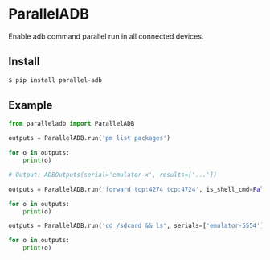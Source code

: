 ParallelADB
=============
Enable adb command parallel run in all connected devices.


Install
-------
``` sh
$ pip install parallel-adb
```

Example
-------
``` python
from paralleladb import ParallelADB

outputs = ParallelADB.run('pm list packages')

for o in outputs:
    print(o)

# Output: ADBOutputs(serial='emulator-x', results=['...'])

outputs = ParallelADB.run('forward tcp:4274 tcp:4724', is_shell_cmd=False, print_result=True)

for o in outputs:
    print(o)

outputs = ParallelADB.run('cd /sdcard && ls', serials=['emulator-5554'])

for o in outputs:
    print(o)
```